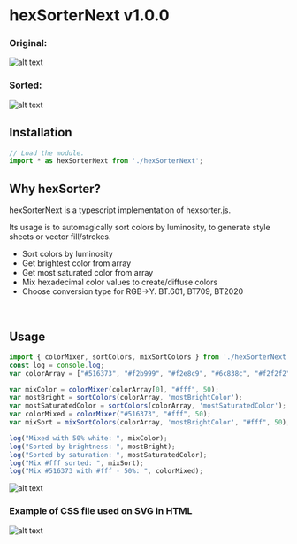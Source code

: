 # hexSorterNext v1.0.0

### Original:
![alt text](https://raw.githubusercontent.com/dagthomas/hexSorter/master/images/unsorted_hexSorter.png "Unsorted Color Array")

### Sorted:
![alt text](https://raw.githubusercontent.com/dagthomas/hexSorter/master/images/sorted_hexSorter.png "Sorted Color Array")

## Installation


```js
// Load the module.
import * as hexSorterNext from './hexSorterNext';
```

## Why hexSorter?

hexSorterNext is a typescript implementation of hexsorter.js.<br>

Its usage is to automagically sort colors by luminosity, to generate style<br>
sheets or vector fill/strokes.<br>

 * Sort colors by luminosity
 * Get brightest color from array
 * Get most saturated color from array
 * Mix hexadecimal color values to create/diffuse colors
 * Choose conversion type for RGB->Y. BT.601, BT709, BT2020
 <br>

## Usage

```js
import { colorMixer, sortColors, mixSortColors } from './hexSorterNext';
const log = console.log;
var colorArray = ["#516373", "#f2b999", "#f2e8c9", "#6c838c", "#f2f2f2"];

var mixColor = colorMixer(colorArray[0], "#fff", 50);
var mostBright = sortColors(colorArray, 'mostBrightColor');
var mostSaturatedColor = sortColors(colorArray, 'mostSaturatedColor');
var colorMixed = colorMixer("#516373", "#fff", 50);
var mixSort = mixSortColors(colorArray, 'mostBrightColor', "#fff", 50);

log("Mixed with 50% white: ", mixColor);
log("Sorted by brightness: ", mostBright);
log("Sorted by saturation: ", mostSaturatedColor);
log("Mix #fff sorted: ", mixSort);
log("Mix #516373 with #fff - 50%: ", colorMixed);

```


![alt text](https://raw.githubusercontent.com/dagthomas/hexSorter/master/images/output_hexSorter.png "Sorted Color Array")

### Example of CSS file used on SVG in HTML
![alt text](https://raw.githubusercontent.com/dagthomas/hexSorter/master/images/example_hexSorter.png "Example of palette applied to SVG")

